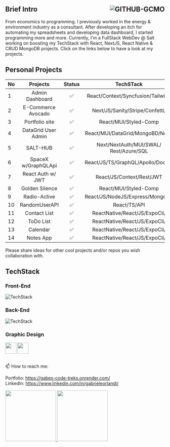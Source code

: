 ## Brief Intro  <img align="right" src="https://komarev.com/ghpvc/?username=GITHUB-GCMO&label=Profile%20Views&color=008000&style=flat" alt="GITHUB-GCMO"/> 

From economics to programming. I previously worked in the energy & environment industry as a consultant. After developing an itch for automating my spreadsheets and developing data dashboard, I started programming more and more. Currently, I'm a FullStack WebDev @ Salt working on boosting my TechStack with React, NextJS, React Native & CRUD MongoDB projects. Click on the links below to have a look at my projects. 

## Personal Projects 

|No|       Projects    |Status|            TechSTack             |                        REPOS                                 |
|--|:------------------:|:--:|:---------------------------------:|-------------------------------------------------------------:|
| 1| Admin Dashboard    | ✅ | React/Context/Syncfusion/󠁐Tailwind | https://github.com/GCMO/Admin-Dashboard                      | 
| 2| E-Commerce Avocado | ✅ | Next/JS/󠁐Sanity/Stripe/Confetti/   | https://github.com/GCMO/eCOMMERCE_Basic                      |
| 3| Portfolio site     | ✅ | React/MUI/Styled-Comp             | https://gabes-code-treks.onrender.com/                       |
| 4| DataGrid User Admin| ✅ | React/MUI/DataGrid/MongoBD/Node   | https://github.com/GCMO/MUI-DataGrid                         |
| 5| SALT-HUB           | ✅ | Next/NextAuth/MUI/SWAL/󠁐Rest/Azure/SQL| https://salthub-frontend-salthubbies.vercel.app/sales     | 
| 6| SpaceX w/GraphQLApi| ✅ | React/JS/TS/GraphQL/Apollo/Docker | https://github.com/GCMO/SpaceX_API_FullStack                 |
| 7| React Auth w/ JWT  | ✅ | React/JS/Context/Rest/JWT         | https://github.com/GCMO/AuthLogin/tree/master                | 
| 8| Golden Silence     | ✅ | React/MUI/Styled-Comp             | https://gabes-code-treks.onrender.com/                       |
| 9| Radio-Active       | ✅ | React/JS/󠁐NodeJS/Express/MongoDB   | https://radio-active1337.herokuapp.com/                      |
|10| RandomUserAPI      | ✅ | React/TS/󠁐API                      | https://github.com/GCMO/React_TypeScript-RandomUserAPI       |
|11| Contact List       | ✅ | ReactNative/React/JS/󠁐ExpoCli/     | https://github.com/GCMO/ContactList_ReactNative/tree/master  | 
|12| ToDo List          | ✅ | ReactNative/React/JS/󠁐ExpoCli/     | https://github.com/GCMO/ToDoList-React_Native                | 
|13| Calendar           | ✅ | ReactNative/React/JS/󠁐ExpoCli/     | https://github.com/GCMO/Calendar01                           | 
|14| Notes App          | ✅ | ReactNative/React/JS/󠁐ExpoCli/     | https://github.com/GCMO/NOTESApp-React_Native                | 


Please share ideas for other cool projects and/or repos you wish collaboration with. 

## TechStack

### Front-End
![TechStack](https://skillicons.dev/icons?i=js,typescript,html,css,react,nextjs,redux,styledcomponents,materialui,reactspring,reactnative)


### Back-End
![TechStack](https://skillicons.dev/icons?i=expressjs,nodejs,mongodb,postgres,firebase,netlify,vercel,graphql,restfullapi)


### Graphic Design
<p>  
<img align="left" height="35" src="https://cdn.iconscout.com/icon/free/png-256/figma-2296071-1912030.png">  
<img align="left" height="35" src="https://thumbs.dreamstime.com/b/adobe-product-logo-collection-set-different-adobe-product-icons-shadow-adobe-product-logo-collection-set-different-212050930.jpg">
</p>
</br>
</br>
</br>


📫 How to reach me:

Portfolio: https://gabes-code-treks.onrender.com/  <br>
LinkedIn: https://www.linkedin.com/in/gabrieleorlandi/ </br>

<div>
  <a href="https://github.com/GCMO">
    <img height="160em" src="https://github-readme-stats.vercel.app/api?username=GCMO&show_icons=true&theme=default&include_all_commits=true&count_private=true"/>
    <img height="160em" src="https://github-readme-stats.vercel.app/api/top-langs/?username=GCMO&layout=compact&langs_count=16&theme=default"/>
  </a>
</div>



<!--
**GCMO/GCMO** is a ✨ _special_ ✨ repository because its `README.md` (this file) appears on your GitHub profile.

Here are some ideas to get you started:

- 🔭 I’m currently working on ...
- 🌱 I’m currently learning ...
- 👯 I’m looking to collaborate on ...
- 🤔 I’m looking for help with ...
- 💬 Ask me about ...
- 😄 Pronouns: ...
- ⚡ Fun fact: ...

![Typing SVG](https://readme-typing-svg.herokuapp.com?font=Fira+Code&pause=700&color=9370DB&width=435&lines=Hello%2C+I+am+Marina+Kinalone;full-stack+developer+%26+UX+designer;+background+in+research+and+education;passion+for+learning%2C+creativity...;...and+code+that+sparks+joy!)

<p>
<img align="left" height="35" src="https://cdn-icons-png.flaticon.com/512/1051/1051277.png?w=360">
<img align="left" height="35" src="https://w7.pngwing.com/pngs/509/571/png-transparent-cascading-style-sheets-logo-css3-html-web-development-world-wide-web-blue-angle-web-design.png">
<img align="left" height="35" src="https://raw.githubusercontent.com/github/explore/80688e429a7d4ef2fca1e82350fe8e3517d3494d/topics/javascript/javascript.png" style="max-width: 100%;">
<img align="left" height="35" src="https://cdn.worldvectorlogo.com/logos/typescript-2.svg">
<img align="left" height="35" src="https://upload.wikimedia.org/wikipedia/commons/thumb/a/a7/React-icon.svg/1280px-React-icon.svg.png">
<img align="left" height="35" src="https://mui.com/static/logo.png">
<img align="left" height="35" src="https://www.styled-components.com/atom.png">
<img align="left" height="35" src="https://seeklogo.com/images/R/react-spring-logo-757E1EF5B5-seeklogo.com.png">
<img align="left" height="35" src="https://encrypted-tbn0.gstatic.com/images?q=tbn:ANd9GcT0GmBClX2s5fG7CdQuhf0J5uHjCcOeD202Zg&usqp=CAU">                                 
</p>
<p>
<img align="left" height="35" src="https://www.ofunwebservices.com/wp-content/uploads/2018/11/express.png"> 
<img align="left" height="35" src="https://www.coretech.it/_public/img/video/icon/ApirestFul.png">
<img align="left" height="35" src="https://raw.githubusercontent.com/github/explore/5c058a388828bb5fde0bcafd4bc867b5bb3f26f3/topics/graphql/graphql.png" style="max-width: 100%;">
<img align="left" height="35" src="https://cdn.icon-icons.com/icons2/2415/PNG/512/mongodb_plain_wordmark_logo_icon_146423.png">
<img align="left" height="35" src="https://pbs.twimg.com/profile_images/946432748276740096/0TXzZU7W_400x400.jpg">
<img align="left" height="35" src="https://upload.wikimedia.org/wikipedia/commons/thumb/2/29/Postgresql_elephant.svg/1200px-Postgresql_elephant.svg.png">
<img align="left" height="35" src="https://www.freepnglogos.com/uploads/logo-mysql-png/logo-mysql-mysql-logo-png-images-are-download-crazypng-21.png">
<img align="left" height="35" src="https://www.pngkey.com/png/full/178-1787134_png-file-svg-github-icon-png.png">

</p>
![TechStack](https://skillicons.dev/icons?i=photoshop,illustrator,premiere,lightroom,indesign)
-->

